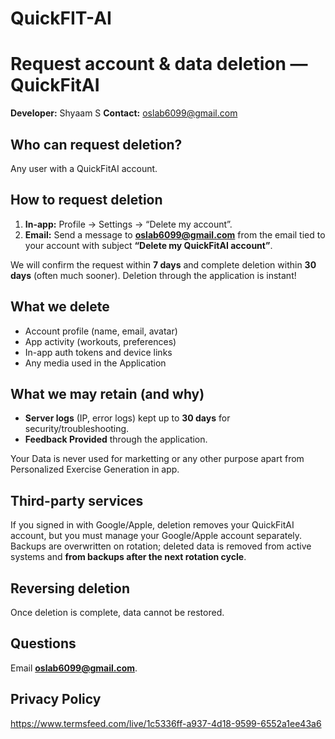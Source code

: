 # QuickFIT-AI

# Request account & data deletion — QuickFitAI

**Developer:** Shyaam S
**Contact:** oslab6099@gmail.com

## Who can request deletion?
Any user with a QuickFitAI account.

## How to request deletion
1. **In-app:** Profile → Settings → “Delete my account”.  
2. **Email:** Send a message to **oslab6099@gmail.com** from the email tied to your account with subject **“Delete my QuickFitAI account”**.

We will confirm the request within **7 days** and complete deletion within **30 days** (often much sooner).
Deletion through the application is instant!

## What we delete
- Account profile (name, email, avatar)
- App activity (workouts, preferences)
- In-app auth tokens and device links
- Any media used in the Application

## What we may retain (and why)
- **Server logs** (IP, error logs) kept up to **30 days** for security/troubleshooting.
- **Feedback Provided** through the application.

Your Data is never used for marketting or any other purpose apart from Personalized Exercise Generation in app.

## Third-party services
If you signed in with Google/Apple, deletion removes your QuickFitAI account, but you must manage your Google/Apple account separately.  
Backups are overwritten on rotation; deleted data is removed from active systems and **from backups after the next rotation cycle**.

## Reversing deletion
Once deletion is complete, data cannot be restored.

## Questions
Email **oslab6099@gmail.com**.

## Privacy Policy
https://www.termsfeed.com/live/1c5336ff-a937-4d18-9599-6552a1ee43a6
